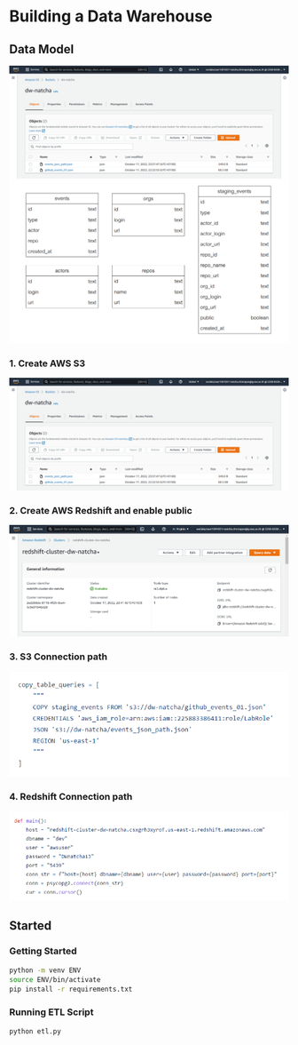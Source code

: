 # Building a Data Warehouse

## Data Model
![AWS S3](pic/S3.png)
![data model](pic/data_model_dw.png)

### 1. Create AWS S3
![AWS S3](pic/S3.png)

### 2. Create AWS Redshift and enable public
![AWS Redshift](pic/Redshift.png)

### 3. S3 Connection path
![S3 Connection path](pic/S3_Connect.png)

### 4. Redshift Connection path
![Redshift Connection path](pic/Redshift_Connect.png)


## Started
### Getting Started
```sh
python -m venv ENV
source ENV/bin/activate
pip install -r requirements.txt
```

### Running ETL Script
```sh
python etl.py
```
